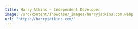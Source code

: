 ```yaml
---
title: Harry Atkins — Independent Developer
image: /src/content/showcase/_images/harryjatkins.com.webp
url: "https://harryjatkins.com/"
---
```

